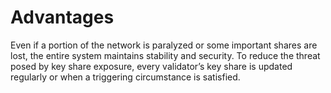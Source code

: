 # Advantages

Even if a portion of the network is paralyzed or some important shares are lost, the entire system maintains stability and security. To reduce the threat posed by key share exposure, every validator’s key share is updated regularly or when a triggering circumstance is satisfied.

